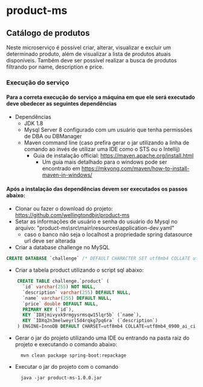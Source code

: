 # product-ms
## Catálogo de produtos

Neste microserviço é possível criar, alterar, visualizar e excluir um determinado produto, além de visualizar a lista de produtos atuais disponíveis. Também deve ser possível realizar a busca de produtos filtrando por name, description e price.


### Execução do serviço

#### Para a correta execução do serviço a máquina em que ele será executado deve obedecer as seguintes dependências

- Dependências
  - JDK 1.8
  - Mysql Server 8 configurado com um usuário que tenha permissões de DBA ou DBManager
  - Maven command line (caso prefira gerar o jar utilizando a linha de comando ao invés de utilizar uma IDE como o STS ou o Intellij)
    - Guia de instalação official: https://maven.apache.org/install.html
      - Um guia mais detalhado para o windows pode ser encontrado em https://mkyong.com/maven/how-to-install-maven-in-windows/
      
#### Após a instalação das dependências devem ser executados os passos abaixo:

- Clonar ou fazer o download do projeto: https://github.com/wellingtondbjr/product-ms 
- Setar as informações de usuário e senha do usuário do Mysql no arquivo: "product-ms\src\main\resources\application-dev.yaml"
	- caso o banco não seja o localhost a propriedade spring datasource url deve ser alterada
- Criar a database challenge no MySQL
```sql
CREATE DATABASE `challenge` /* DEFAULT CHARACTER SET utf8mb4 COLLATE utf8mb4_0900_ai_ci*/;
```
- Criar a tabela product utilizando o script sql abaixo:
```sql
    CREATE TABLE challenge.`product` (
      `id` varchar(255) NOT NULL,
      `description` varchar(255) DEFAULT NULL,
      `name` varchar(255) DEFAULT NULL,
      `price` double DEFAULT NULL,
      PRIMARY KEY (`id`),
      KEY `IDXjmivyxk9rmgysrmsqw15lqr5b` (`name`),
      KEY `IDXq2n3melweyrl5d4rqkg7pq6ra` (`description`)
    ) ENGINE=InnoDB DEFAULT CHARSET=utf8mb4 COLLATE=utf8mb4_0900_ai_ci;
```
    
- Gerar o jar do projeto utilizando uma IDE ou entrando na pasta raiz do projeto e executando o comando abaixo:
  ```
  	mvn clean package spring-boot:repackage 
  ```
- Executar o jar do projeto com o comando
  ``` 
  	java -jar product-ms-1.0.0.jar 
